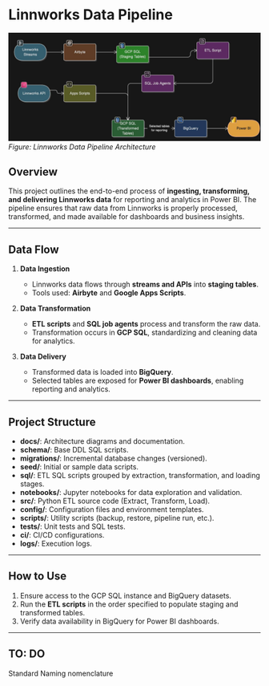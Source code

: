 # Linnworks Data Pipeline

![Architecture](img/arhci_img.jpg)  
*Figure: Linnworks Data Pipeline Architecture*

## Overview
This project outlines the end-to-end process of **ingesting, transforming, and delivering Linnworks data** for reporting and analytics in Power BI. The pipeline ensures that raw data from Linnworks is properly processed, transformed, and made available for dashboards and business insights.

---

## Data Flow

1. **Data Ingestion**
   - Linnworks data flows through **streams and APIs** into **staging tables**.
   - Tools used: **Airbyte** and **Google Apps Scripts**.

2. **Data Transformation**
   - **ETL scripts** and **SQL job agents** process and transform the raw data.
   - Transformation occurs in **GCP SQL**, standardizing and cleaning data for analytics.

3. **Data Delivery**
   - Transformed data is loaded into **BigQuery**.
   - Selected tables are exposed for **Power BI dashboards**, enabling reporting and analytics.

---

## Project Structure

- **docs/**: Architecture diagrams and documentation.  
- **schema/**: Base DDL SQL scripts.  
- **migrations/**: Incremental database changes (versioned).  
- **seed/**: Initial or sample data scripts.  
- **sql/**: ETL SQL scripts grouped by extraction, transformation, and loading stages.  
- **notebooks/**: Jupyter notebooks for data exploration and validation.  
- **src/**: Python ETL source code (Extract, Transform, Load).  
- **config/**: Configuration files and environment templates.  
- **scripts/**: Utility scripts (backup, restore, pipeline run, etc.).  
- **tests/**: Unit tests and SQL tests.  
- **ci/**: CI/CD configurations.  
- **logs/**: Execution logs.  

---

## How to Use

1. Ensure access to the GCP SQL instance and BigQuery datasets.  
2. Run the **ETL scripts** in the order specified to populate staging and transformed tables.  
3. Verify data availability in BigQuery for Power BI dashboards.  

---

## TO: DO

Standard Naming nomenclature

